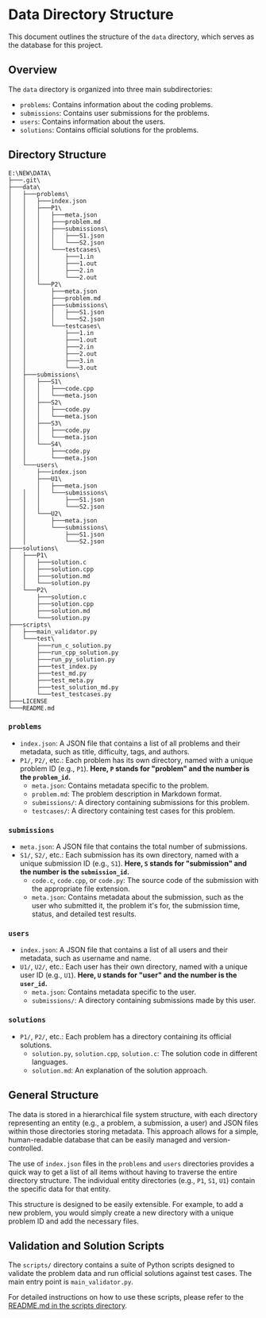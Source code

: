 # Data Directory Structure

This document outlines the structure of the `data` directory, which serves as the database for this project.

## Overview

The `data` directory is organized into three main subdirectories:

- `problems`: Contains information about the coding problems.
- `submissions`: Contains user submissions for the problems.
- `users`: Contains information about the users.
- `solutions`: Contains official solutions for the problems.

## Directory Structure

```
E:\NEW\DATA\
├───.git\
├───data\
│   ├───problems\
│   │   ├───index.json
│   │   ├───P1\
│   │   │   ├───meta.json
│   │   │   ├───problem.md
│   │   │   ├───submissions\
│   │   │   │   ├───S1.json
│   │   │   │   └───S2.json
│   │   │   └───testcases\
│   │   │       ├───1.in
│   │   │       ├───1.out
│   │   │       ├───2.in
│   │   │       └───2.out
│   │   └───P2\
│   │       ├───meta.json
│   │       ├───problem.md
│   │       ├───submissions\
│   │       │   ├───S1.json
│   │       │   └───S2.json
│   │       └───testcases\
│   │           ├───1.in
│   │           ├───1.out
│   │           ├───2.in
│   │           ├───2.out
│   │           ├───3.in
│   │           └───3.out
│   ├───submissions\
│   │   ├───S1\
│   │   │   ├───code.cpp
│   │   │   └───meta.json
│   │   ├───S2\
│   │   │   ├───code.py
│   │   │   └───meta.json
│   │   ├───S3\
│   │   │   ├───code.py
│   │   │   └───meta.json
│   │   └───S4\
│   │       ├───code.py
│   │       └───meta.json
│   └───users\
│       ├───index.json
│       ├───U1\
│       │   ├───meta.json
│   │   │   └───submissions\
│   │   │       ├───S1.json
│   │   │       └───S2.json
│   │   └───U2\
│   │       ├───meta.json
│   │       └───submissions\
│   │           ├───S1.json
│   │           └───S2.json
├───solutions\
│   ├───P1\
│   │   ├───solution.c
│   │   ├───solution.cpp
│   │   ├───solution.md
│   │   └───solution.py
│   └───P2\
│       ├───solution.c
│       ├───solution.cpp
│       ├───solution.md
│       └───solution.py
├───scripts\
│   ├───main_validator.py
│   └───test\
│       ├───run_c_solution.py
│       ├───run_cpp_solution.py
│       ├───run_py_solution.py
│       ├───test_index.py
│       ├───test_md.py
│       ├───test_meta.py
│       ├───test_solution_md.py
│       └───test_testcases.py
├───LICENSE
└───README.md
```

### `problems`

- `index.json`: A JSON file that contains a list of all problems and their metadata, such as title, difficulty, tags, and authors.
- `P1/`, `P2/`, etc.: Each problem has its own directory, named with a unique problem ID (e.g., `P1`). **Here, `P` stands for "problem" and the number is the `problem_id`.**
    - `meta.json`: Contains metadata specific to the problem.
    - `problem.md`: The problem description in Markdown format.
    - `submissions/`: A directory containing submissions for this problem.
    - `testcases/`: A directory containing test cases for this problem.

### `submissions`

- `meta.json`: A JSON file that contains the total number of submissions.
- `S1/`, `S2/`, etc.: Each submission has its own directory, named with a unique submission ID (e.g., `S1`). **Here, `S` stands for "submission" and the number is the `submission_id`.**
    - `code.c`, `code.cpp`, or `code.py`: The source code of the submission with the appropriate file extension.
    - `meta.json`: Contains metadata about the submission, such as the user who submitted it, the problem it's for, the submission time, status, and detailed test results.

### `users`

- `index.json`: A JSON file that contains a list of all users and their metadata, such as username and name.
- `U1/`, `U2/`, etc.: Each user has their own directory, named with a unique user ID (e.g., `U1`). **Here, `U` stands for "user" and the number is the `user_id`.**
    - `meta.json`: Contains metadata specific to the user.
    - `submissions/`: A directory containing submissions made by this user.

### `solutions`

- `P1/`, `P2/`, etc.: Each problem has a directory containing its official solutions.
    - `solution.py`, `solution.cpp`, `solution.c`: The solution code in different languages.
    - `solution.md`: An explanation of the solution approach.

## General Structure

The data is stored in a hierarchical file system structure, with each directory representing an entity (e.g., a problem, a submission, a user) and JSON files within those directories storing metadata. This approach allows for a simple, human-readable database that can be easily managed and version-controlled.

The use of `index.json` files in the `problems` and `users` directories provides a quick way to get a list of all items without having to traverse the entire directory structure. The individual entity directories (e.g., `P1`, `S1`, `U1`) contain the specific data for that entity.

This structure is designed to be easily extensible. For example, to add a new problem, you would simply create a new directory with a unique problem ID and add the necessary files.

## Validation and Solution Scripts

The `scripts/` directory contains a suite of Python scripts designed to validate the problem data and run official solutions against test cases. The main entry point is `main_validator.py`.

For detailed instructions on how to use these scripts, please refer to the [README.md in the scripts directory](./scripts/README.md).